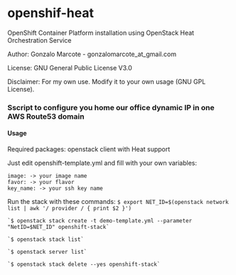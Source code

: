 # openshif-heat
OpenShift Container Platform installation using OpenStack Heat Orchestration Service

Author: Gonzalo Marcote - gonzalomarcote_at_gmail.com

License: GNU General Public License V3.0

Disclaimer: For my own use. Modify it to your own usage (GNU GPL License).

### Sscript to configure you home our office dynamic IP in one AWS Route53 domain

#### Usage
Required packages: openstack client with Heat support

Just edit openshift-template.yml and fill with your own variables:

	image: -> your image name
	favor: -> your flavor
	key_name: -> your ssh key name

Run the stack with these commands:
	`$ export NET_ID=$(openstack network list | awk '/ provider / { print $2 }')`

	`$ openstack stack create -t demo-template.yml --parameter "NetID=$NET_ID" openshift-stack`

	`$ openstack stack list`

	`$ openstack server list`

	`$ openstack stack delete --yes openshift-stack`

